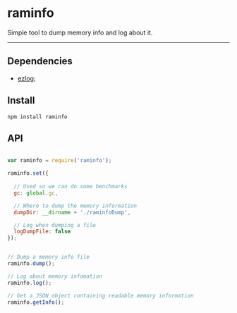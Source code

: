 raminfo
=======

Simple tool to dump memory info and log about it.

---

## Dependencies
* [ezlog](https://github.com/opensoars/ezlog);


## Install
`npm install raminfo`


## API
```js

var raminfo = require('raminfo');

raminfo.set({
  
  // Used so we can do some benchmarks
  gc: global.gc,

  // Where to dump the memory information
  dumpDir: __dirname + './raminfoDump',

  // Log when dumping a file
  logDumpFile: false
});


// Dump a memory info file
raminfo.dump();

// Log about memory infomation
raminfo.log();

// Get a JSON object containing readable memory information
raminfo.getInfo();

```